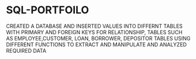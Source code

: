 # SQL-PORTFOILO
CREATED A DATABASE AND INSERTED VALUES INTO DIFFERNT TABLES WITH PRIMARY AND FOREIGN KEYS FOR RELATIONSHIP,
TABLES SUCH AS EMPLOYEE,CUSTOMER, LOAN, BORROWER, DEPOSITOR TABLES
USING DIFFERENT FUNCTIONS TO EXTRACT AND MANIPULATE AND ANALYZED REQUIRED DATA 
